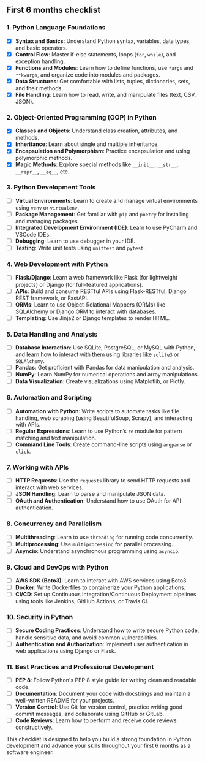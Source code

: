 ## First 6 months checklist
### 1. **Python Language Foundations**
   - [x] **Syntax and Basics**: Understand Python syntax, variables, data types, and basic operators.
   - [x] **Control Flow**: Master if-else statements, loops (`for`, `while`), and exception handling.
   - [x] **Functions and Modules**: Learn how to define functions, use `*args` and `**kwargs`, and organize code into modules and packages.
   - [x] **Data Structures**: Get comfortable with lists, tuples, dictionaries, sets, and their methods.
   - [x] **File Handling**: Learn how to read, write, and manipulate files (text, CSV, JSON).

### 2. **Object-Oriented Programming (OOP) in Python**
   - [x] **Classes and Objects**: Understand class creation, attributes, and methods.
   - [x] **Inheritance**: Learn about single and multiple inheritance.
   - [x] **Encapsulation and Polymorphism**: Practice encapsulation and using polymorphic methods.
   - [x] **Magic Methods**: Explore special methods like `__init__`, `__str__`, `__repr__`, `__eq__`, etc.

### 3. **Python Development Tools**
   - [ ] **Virtual Environments**: Learn to create and manage virtual environments using `venv` or `virtualenv`.
   - [ ] **Package Management**: Get familiar with `pip` and `poetry` for installing and managing packages.
   - [ ] **Integrated Development Environment (IDE)**: Learn to use PyCharm and VSCode IDEs.
   - [ ] **Debugging**: Learn to use debugger in your IDE.
   - [ ] **Testing**: Write unit tests using `unittest` and `pytest`.

### 4. **Web Development with Python**
   - [ ] **Flask/Django**: Learn a web framework like Flask (for lightweight projects) or Django (for full-featured applications).
   - [ ] **APIs**: Build and consume RESTful APIs using Flask-RESTful, Django REST framework, or FastAPI.
   - [ ] **ORMs**: Learn to use Object-Relational Mappers (ORMs) like SQLAlchemy or Django ORM to interact with databases.
   - [ ] **Templating**: Use Jinja2 or Django templates to render HTML.

### 5. **Data Handling and Analysis**
   - [ ] **Database Interaction**: Use SQLite, PostgreSQL, or MySQL with Python, and learn how to interact with them using libraries like `sqlite3` or `SQLAlchemy`.
   - [ ] **Pandas**: Get proficient with Pandas for data manipulation and analysis.
   - [ ] **NumPy**: Learn NumPy for numerical operations and array manipulations.
   - [ ] **Data Visualization**: Create visualizations using Matplotlib, or Plotly.

### 6. **Automation and Scripting**
   - [ ] **Automation with Python**: Write scripts to automate tasks like file handling, web scraping (using BeautifulSoup, Scrapy), and interacting with APIs.
   - [ ] **Regular Expressions**: Learn to use Python’s `re` module for pattern matching and text manipulation.
   - [ ] **Command Line Tools**: Create command-line scripts using `argparse` or `click`.

### 7. **Working with APIs**
   - [ ] **HTTP Requests**: Use the `requests` library to send HTTP requests and interact with web services.
   - [ ] **JSON Handling**: Learn to parse and manipulate JSON data.
   - [ ] **OAuth and Authentication**: Understand how to use OAuth for API authentication.

### 8. **Concurrency and Parallelism**
   - [ ] **Multithreading**: Learn to use `threading` for running code concurrently.
   - [ ] **Multiprocessing**: Use `multiprocessing` for parallel processing.
   - [ ] **Asyncio**: Understand asynchronous programming using `asyncio`.

### 9. **Cloud and DevOps with Python**
   - [ ] **AWS SDK (Boto3)**: Learn to interact with AWS services using Boto3.
   - [ ] **Docker**: Write Dockerfiles to containerize your Python applications.
   - [ ] **CI/CD**: Set up Continuous Integration/Continuous Deployment pipelines using tools like Jenkins, GitHub Actions, or Travis CI.

### 10. **Security in Python**
   - [ ] **Secure Coding Practices**: Understand how to write secure Python code, handle sensitive data, and avoid common vulnerabilities.
   - [ ] **Authentication and Authorization**: Implement user authentication in web applications using Django or Flask.

### 11. **Best Practices and Professional Development**
   - [ ] **PEP 8**: Follow Python's PEP 8 style guide for writing clean and readable code.
   - [ ] **Documentation**: Document your code with docstrings and maintain a well-written README for your projects.
   - [ ] **Version Control**: Use Git for version control, practice writing good commit messages, and collaborate using GitHub or GitLab.
   - [ ] **Code Reviews**: Learn how to perform and receive code reviews constructively.

This checklist is designed to help you build a strong foundation in Python development and advance your skills throughout your first 6 months as a software engineer.

